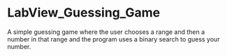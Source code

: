 # LabView_Guessing_Game
A simple guessing game where the user chooses a range and then a number in that range and the program uses a binary search to guess your number.
